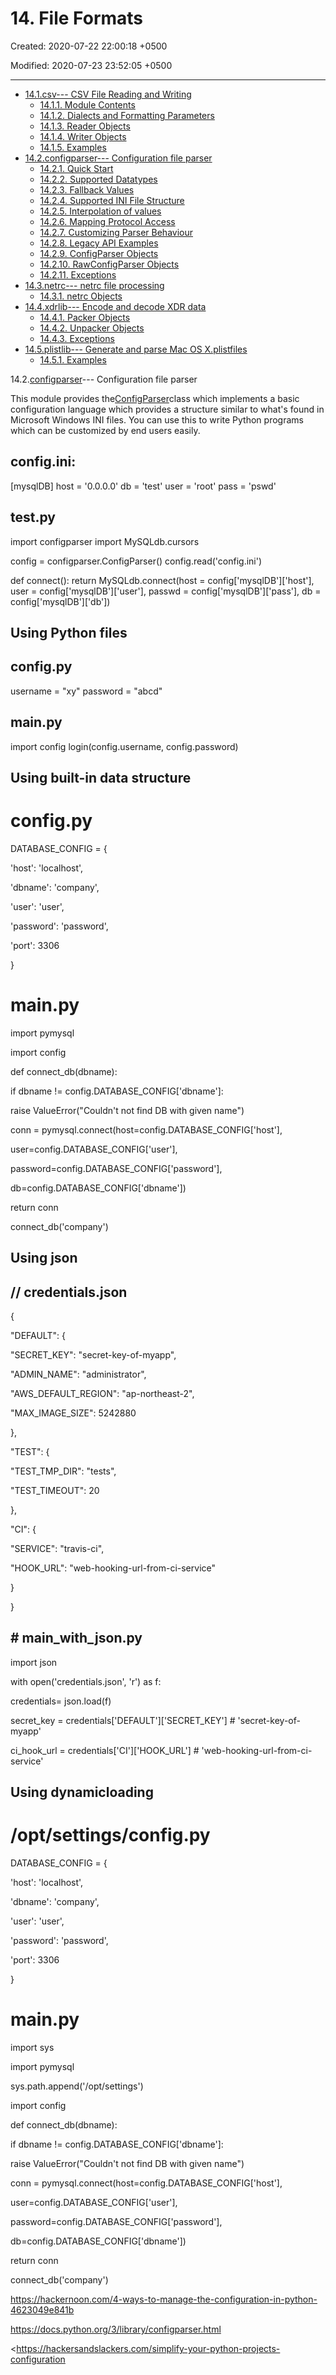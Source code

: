 # 14. File Formats

Created: 2020-07-22 22:00:18 +0500

Modified: 2020-07-23 23:52:05 +0500

---
-   [14.1.csv--- CSV File Reading and Writing](https://docs.python.org/3.4/library/csv.html)
    -   [14.1.1. Module Contents](https://docs.python.org/3.4/library/csv.html#module-contents)
    -   [14.1.2. Dialects and Formatting Parameters](https://docs.python.org/3.4/library/csv.html#dialects-and-formatting-parameters)
    -   [14.1.3. Reader Objects](https://docs.python.org/3.4/library/csv.html#reader-objects)
    -   [14.1.4. Writer Objects](https://docs.python.org/3.4/library/csv.html#writer-objects)
    -   [14.1.5. Examples](https://docs.python.org/3.4/library/csv.html#examples)
-   [14.2.configparser--- Configuration file parser](https://docs.python.org/3.4/library/configparser.html)
    -   [14.2.1. Quick Start](https://docs.python.org/3.4/library/configparser.html#quick-start)
    -   [14.2.2. Supported Datatypes](https://docs.python.org/3.4/library/configparser.html#supported-datatypes)
    -   [14.2.3. Fallback Values](https://docs.python.org/3.4/library/configparser.html#fallback-values)
    -   [14.2.4. Supported INI File Structure](https://docs.python.org/3.4/library/configparser.html#supported-ini-file-structure)
    -   [14.2.5. Interpolation of values](https://docs.python.org/3.4/library/configparser.html#interpolation-of-values)
    -   [14.2.6. Mapping Protocol Access](https://docs.python.org/3.4/library/configparser.html#mapping-protocol-access)
    -   [14.2.7. Customizing Parser Behaviour](https://docs.python.org/3.4/library/configparser.html#customizing-parser-behaviour)
    -   [14.2.8. Legacy API Examples](https://docs.python.org/3.4/library/configparser.html#legacy-api-examples)
    -   [14.2.9. ConfigParser Objects](https://docs.python.org/3.4/library/configparser.html#configparser-objects)
    -   [14.2.10. RawConfigParser Objects](https://docs.python.org/3.4/library/configparser.html#rawconfigparser-objects)
    -   [14.2.11. Exceptions](https://docs.python.org/3.4/library/configparser.html#exceptions)
-   [14.3.netrc--- netrc file processing](https://docs.python.org/3.4/library/netrc.html)
    -   [14.3.1. netrc Objects](https://docs.python.org/3.4/library/netrc.html#netrc-objects)
-   [14.4.xdrlib--- Encode and decode XDR data](https://docs.python.org/3.4/library/xdrlib.html)
    -   [14.4.1. Packer Objects](https://docs.python.org/3.4/library/xdrlib.html#packer-objects)
    -   [14.4.2. Unpacker Objects](https://docs.python.org/3.4/library/xdrlib.html#unpacker-objects)
    -   [14.4.3. Exceptions](https://docs.python.org/3.4/library/xdrlib.html#exceptions)
-   [14.5.plistlib--- Generate and parse Mac OS X.plistfiles](https://docs.python.org/3.4/library/plistlib.html)
    -   [14.5.1. Examples](https://docs.python.org/3.4/library/plistlib.html#examples)

14.2.[configparser](https://docs.python.org/3.4/library/configparser.html#module-configparser)--- Configuration file parser

This module provides the[ConfigParser](https://docs.python.org/3.4/library/configparser.html#configparser.ConfigParser)class which implements a basic configuration language which provides a structure similar to what's found in Microsoft Windows INI files. You can use this to write Python programs which can be customized by end users easily.

## config.ini:

[mysqlDB]
host = '0.0.0.0'
db = 'test'
user = 'root'
pass = 'pswd'

## test.py

import configparser
import MySQLdb.cursors

config = configparser.ConfigParser()
config.read('config.ini')

def connect():
return MySQLdb.connect(host = config['mysqlDB']['host'],
user = config['mysqlDB']['user'],
passwd = config['mysqlDB']['pass'],
db = config['mysqlDB']['db'])

## Using Python files

## config.py

username = "xy"
password = "abcd"

## main.py

import config
login(config.username, config.password)

## Using built-in data structure

# config.py

DATABASE_CONFIG = {

'host': 'localhost',

'dbname': 'company',

'user': 'user',

'password': 'password',

'port': 3306

}

# main.py

import pymysql

import config

def connect_db(dbname):

if dbname != config.DATABASE_CONFIG['dbname']:

raise ValueError("Couldn't not find DB with given name")

conn = pymysql.connect(host=config.DATABASE_CONFIG['host'],

user=config.DATABASE_CONFIG['user'],

password=config.DATABASE_CONFIG['password'],

db=config.DATABASE_CONFIG['dbname'])

return conn

connect_db('company')

## Using json

## // credentials.json

{

"DEFAULT": {

"SECRET_KEY": "secret-key-of-myapp",

"ADMIN_NAME": "administrator",

"AWS_DEFAULT_REGION": "ap-northeast-2",

"MAX_IMAGE_SIZE": 5242880

},

"TEST": {

"TEST_TMP_DIR": "tests",

"TEST_TIMEOUT": 20

},

"CI": {

"SERVICE": "travis-ci",

"HOOK_URL": "web-hooking-url-from-ci-service"

}

}

## # main_with_json.py

import json

with open('credentials.json', 'r') as f:

credentials= json.load(f)

secret_key = credentials['DEFAULT']['SECRET_KEY'] # 'secret-key-of-myapp'

ci_hook_url = credentials['CI']['HOOK_URL'] # 'web-hooking-url-from-ci-service'

## Using dynamicloading

# /opt/settings/config.py

DATABASE_CONFIG = {

'host': 'localhost',

'dbname': 'company',

'user': 'user',

'password': 'password',

'port': 3306

}

# main.py

import sys

import pymysql

sys.path.append('/opt/settings')

import config

def connect_db(dbname):

if dbname != config.DATABASE_CONFIG['dbname']:

raise ValueError("Couldn't not find DB with given name")

conn = pymysql.connect(host=config.DATABASE_CONFIG['host'],

user=config.DATABASE_CONFIG['user'],

password=config.DATABASE_CONFIG['password'],

db=config.DATABASE_CONFIG['dbname'])

return conn

connect_db('company')

<https://hackernoon.com/4-ways-to-manage-the-configuration-in-python-4623049e841b>

<https://docs.python.org/3/library/configparser.html>

<https://hackersandslackers.com/simplify-your-python-projects-configuration
